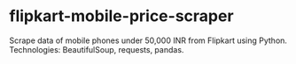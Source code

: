 # flipkart-mobile-price-scraper
Scrape data of mobile phones under 50,000 INR from Flipkart using Python. Technologies: BeautifulSoup, requests, pandas.
